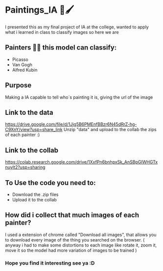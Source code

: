 # Paintings_IA 🤖🖌

I presented this as my final project of IA at the college, wanted to apply what i learned in class to classify images so here we are

## Painters 👨‍🎨 this model can classify:
* Picasso
* Van Gogh
* Alfred Kubin

## Purpose
Making a IA capable to tell who´s painting it is, giving the url of the image

## Link to the data
https://drive.google.com/file/d/1Jig5B6PMEnfBBzr6N45dRrZ-hg-C9XnY/view?usp=share_link
Unzip "data" and upload to the collab the zips of each painter :)

## Link to the collab
https://colab.research.google.com/drive/1XxfPn6bnhpxSk_AnSBpGIWHGTxnuylt2?usp=sharing

## To Use the code you need to:
* Download the .zip files 
* Upload it to the collab

## How did i collect that much images of each painter?
 I used a extension of chrome called "Download all images", that allows you to download every image of the thing you searched on the browser. ( anyway i had to make some distortions to each image like rotate it, zoom it, move it so the model had more variation of images to be trained ) 
 
 ### Hope you find it interesting see ya :D
 

